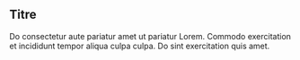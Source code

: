 <m-panel :highlighted="true">
    <h2 slot="header">Titre</h2>
    Do consectetur aute pariatur amet ut pariatur Lorem. Commodo exercitation et incididunt tempor aliqua culpa culpa. Do sint exercitation quis amet.
</m-panel>